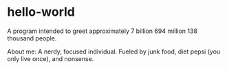 # hello-world
A program intended to greet approximately 7 billion 694 million 138 thousand people. 

About me: A nerdy, focused individual.
Fueled by junk food, diet pepsi (you only live once), and nonsense.

